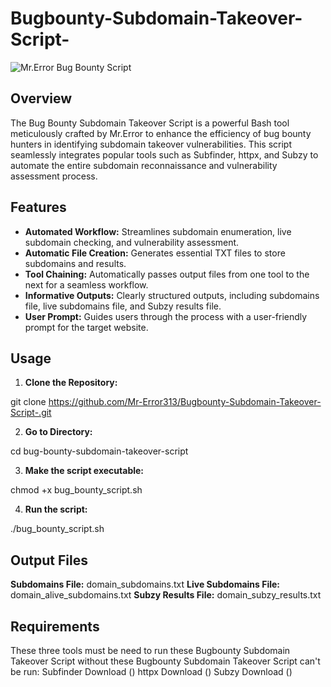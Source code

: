 # Bugbounty-Subdomain-Takeover-Script-

![Mr.Error Bug Bounty Script](script_banner.png)

## Overview

The Bug Bounty Subdomain Takeover Script is a powerful Bash tool meticulously crafted by Mr.Error to enhance the efficiency of bug bounty hunters in identifying subdomain takeover vulnerabilities. This script seamlessly integrates popular tools such as Subfinder, httpx, and Subzy to automate the entire subdomain reconnaissance and vulnerability assessment process.

## Features

- **Automated Workflow:** Streamlines subdomain enumeration, live subdomain checking, and vulnerability assessment.
- **Automatic File Creation:** Generates essential TXT files to store subdomains and results.
- **Tool Chaining:** Automatically passes output files from one tool to the next for a seamless workflow.
- **Informative Outputs:** Clearly structured outputs, including subdomains file, live subdomains file, and Subzy results file.
- **User Prompt:** Guides users through the process with a user-friendly prompt for the target website.

## Usage

1. **Clone the Repository:**

git clone https://github.com/Mr-Error313/Bugbounty-Subdomain-Takeover-Script-.git

2. **Go to Directory:**
 
cd bug-bounty-subdomain-takeover-script

3. **Make the script executable:**

chmod +x bug_bounty_script.sh

4. **Run the script:**

./bug_bounty_script.sh

## Output Files

**Subdomains File:**
domain_subdomains.txt
**Live Subdomains File:** domain_alive_subdomains.txt
**Subzy Results File:** domain_subzy_results.txt

## Requirements

These three tools must be need to run these Bugbounty Subdomain Takeover Script without these Bugbounty Subdomain Takeover Script can't be run:
Subfinder
Download ()
httpx
Download ()
Subzy
Download ()


